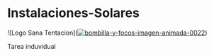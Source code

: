 # Instalaciones-Solares

![Logo Sana Tentacion](<a href="https://www.gifsanimados.org/cat-bombillas-510.htm"><img src="https://www.gifsanimados.org/data/media/510/bombilla-y-focos-imagen-animada-0022.gif" border="0" alt="bombilla-y-focos-imagen-animada-0022" /></a>)
​

Tarea induvidual
